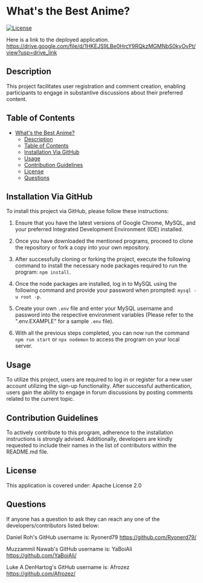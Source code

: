 # What's the Best Anime?

[![License](https://img.shields.io/badge/License-Apache_2.0-blue.svg)](https://opensource.org/licenses/Apache-2.0)

Here is a link to the deployed application. <https://drive.google.com/file/d/1HKEJS9LBe0HrcY9RQkzMGMNbS0kyOvPt/view?usp=drive_link>

## Description

This project facilitates user registration and comment creation, enabling participants to engage in substantive discussions about their preferred content.

## Table of Contents

- [What's the Best Anime?](#whats-the-best-anime)
  - [Description](#description)
  - [Table of Contents](#table-of-contents)
  - [Installation Via GitHub](#installation-via-github)
  - [Usage](#usage)
  - [Contribution Guidelines](#contribution-guidelines)
  - [License](#license)
  - [Questions](#questions)

## Installation Via GitHub

To install this project via GitHub, please follow these instructions:

1. Ensure that you have the latest versions of Google Chrome, MySQL, and your preferred Integrated Development Environment (IDE) installed.

2. Once you have downloaded the mentioned programs, proceed to clone the repository or fork a copy into your own repository.

3. After successfully cloning or forking the project, execute the following command to install the necessary node packages required to run the program: `npm install`.

4. Once the node packages are installed, log in to MySQL using the following command and provide your password when prompted: `mysql -u root -p`.

5. Create your own `.env` file and enter your MySQL username and password into the respective environment variables (Please refer to the ".env.EXAMPLE" for a sample `.env` file).

6. With all the previous steps completed, you can now run the command `npm run start` or `npx nodemon` to access the program on your local server.

## Usage

To utilize this project, users are required to log in or register for a new user account utilizing the sign-up functionality. After successful authentication, users gain the ability to engage in forum discussions by posting comments related to the current topic.

## Contribution Guidelines

To actively contribute to this program, adherence to the installation instructions is strongly advised. Additionally, developers are kindly requested to include their names in the list of contributors within the README.md file.

## License

This application is covered under: Apache License 2.0

## Questions

If anyone has a question to ask they can reach any one of the developers/contributors listed below:

Daniel Roh's GitHub username is: Ryonerd79 <https://github.com/Ryonerd79/>

Muzzammil Nawab's GitHub username is: YaBoiAli <https://github.com/YaBoiAli/>

Luke A DenHartog's GitHub username is: Afrozez <https://github.com/Afrozez/>
